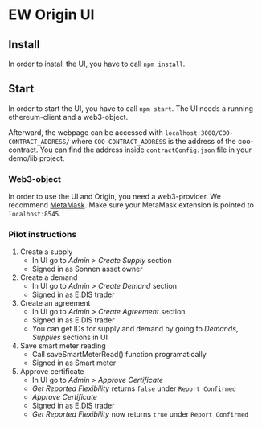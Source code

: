 # EW Origin UI

## Install

In order to install the UI, you have to call `npm install`.

## Start
In order to start the UI, you have to call `npm start`. The UI needs a running ethereum-client and a web3-object. 

Afterward, the webpage can be accessed with `localhost:3000/COO-CONTRACT_ADDRESS/` where `COO-CONTRACT_ADDRESS` is the address of the coo-contract. You can find the address inside `contractConfig.json` file in your demo/lib project. 

### Web3-object
In order to use the UI and Origin, you need a web3-provider. We recommend [MetaMask](https://metamask.io). Make sure your MetaMask extension is pointed to `localhost:8545`.

### Pilot instructions

1. Create a supply
    * In UI go to *Admin > Create Supply* section
    * Signed in as Sonnen asset owner
2. Create a demand
    * In UI go to *Admin > Create Demand* section
    * Signed in as E.DIS trader
3. Create an agreement
    * In UI go to *Admin > Create Agreement* section
    * Signed in as E.DIS trader
    * You can get IDs for supply and demand by going to *Demands*, *Supplies* sections in UI
4. Save smart meter reading
    * Call saveSmartMeterRead() function programatically
    * Signed in as Smart meter
5. Approve certificate
    * In UI go to *Admin > Approve Certificate*
    * *Get Reported Flexibility* returns `false` under `Report Confirmed`
    * *Approve Certificate*
    * Signed in as E.DIS trader
    * *Get Reported Flexibility* now returns `true` under `Report Confirmed`

